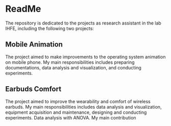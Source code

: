 # ReadMe

The repository is dedicated to the projects as research assistant in the lab IHFE, including the following two projects:

## Mobile Animation
The project aimed to make improvements to the operating system animation on mobile phone. My main responsibilities includes preparing documentations, data analysis and visualization, and conducting experiments.

## Earbuds Comfort
The project aimed to improve the wearability and comfort of wireless earbuds. My main responsibilities includes data analysis and visualization, equipment acquisition and maintenance, designing and conducting experiments. Data analysis with ANOVA. My main contribution
